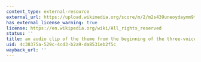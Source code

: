 ```yaml
---
content_type: external-resource
external_url: https://upload.wikimedia.org/score/m/2/m2s439uneoydaymm9tcemio3wgc7rtx/m2s439un.mp3
has_external_license_warning: true
license: https://en.wikipedia.org/wiki/All_rights_reserved
status: ''
title: an audio clip of the theme from the beginning of the three-voice fugue
uid: 4c38375a-529c-4cd3-b2a9-da8531eb2f5c
wayback_url: ''
---
```

